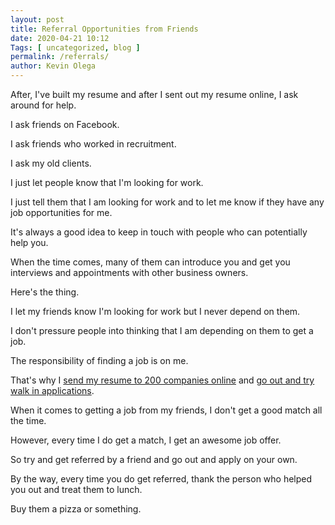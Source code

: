 ```yaml
--- 
layout: post 
title: Referral Opportunities from Friends
date: 2020-04-21 10:12
Tags: [ uncategorized, blog ]
permalink: /referrals/ 
author: Kevin Olega 
--- 
```

After, I've built my resume and after I sent out my resume online, I ask around for help.

I ask friends on Facebook.

I ask friends who worked in recruitment.

I ask my old clients.

I just let people know that I'm looking for work.

I just tell them that I am looking for work and to let me know if they have any job opportunities for me.

It's always a good idea to keep in touch with people who can potentially help you.

When the time comes, many of them can introduce you and get you interviews and appointments with other business owners.

Here's the thing.

I let my friends know I'm looking for work but I never depend on them.

I don't pressure people into thinking that I am depending on them to get a job.

The responsibility of finding a job is on me.

That's why I [send my resume to 200 companies online](https://callcentertrainingtips.com/200/) and [go out and try walk in applications](https://callcentertrainingtips.com/walkin/).

When it comes to getting a job from my friends, I don't get a good match all the time.

However, every time I do get a match, I get an awesome job offer.

So try and get referred by a friend and go out and apply on your own.

By the way, every time you do get referred, thank the person who helped you out and treat them to lunch.

Buy them a pizza or something.